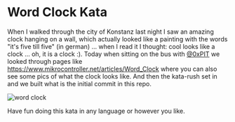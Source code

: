 # Word Clock Kata
When I walked through the city of Konstanz last night I saw an amazing clock
hanging on a wall, which actually looked like a painting with the words
"it's five till five" (in german) ... when I read it I thought: cool looks
like a clock ... oh, it is a clock :).
Today when sitting on the bus with [@0xPIT](http://twitter.com/0xPIT) we looked through pages like
https://www.mikrocontroller.net/articles/Word_Clock where you can also see some
pics of what the clock looks like. And then the kata-rush set in and we
built what is the initial commit in this repo.

![word clock](https://www.mikrocontroller.net/wikifiles/thumb/1/1e/WordClock-gelb.jpg/360px-WordClock-gelb.jpg)

Have fun doing this kata in any language or however you like.
